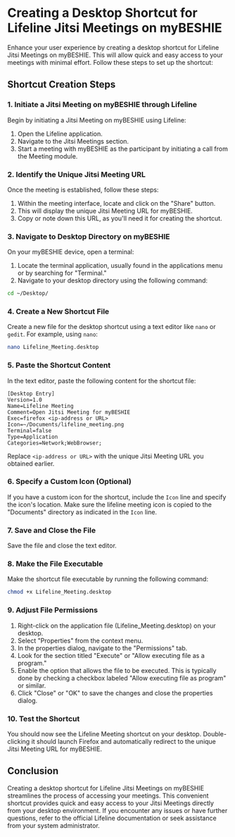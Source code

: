 # Creating a Desktop Shortcut for Lifeline Jitsi Meetings on myBESHIE

Enhance your user experience by creating a desktop shortcut for Lifeline Jitsi Meetings on myBESHIE. This will allow quick and easy access to your meetings with minimal effort. Follow these steps to set up the shortcut:

## Shortcut Creation Steps

### 1. Initiate a Jitsi Meeting on myBESHIE through Lifeline

Begin by initiating a Jitsi Meeting on myBESHIE using Lifeline:

1. Open the Lifeline application.
2. Navigate to the Jitsi Meetings section.
3. Start a meeting with myBESHIE as the participant by initiating a call from the Meeting module.

### 2. Identify the Unique Jitsi Meeting URL

Once the meeting is established, follow these steps:

1. Within the meeting interface, locate and click on the "Share" button.
2. This will display the unique Jitsi Meeting URL for myBESHIE.
3. Copy or note down this URL, as you'll need it for creating the shortcut.

### 3. Navigate to Desktop Directory on myBESHIE

On your myBESHIE device, open a terminal:

1. Locate the terminal application, usually found in the applications menu or by searching for "Terminal."
2. Navigate to your desktop directory using the following command:

```bash
cd ~/Desktop/
```

### 4. Create a New Shortcut File

Create a new file for the desktop shortcut using a text editor like `nano` or `gedit`. For example, using `nano`:

```bash
nano Lifeline_Meeting.desktop
```

### 5. Paste the Shortcut Content

In the text editor, paste the following content for the shortcut file:

```plaintext
[Desktop Entry]
Version=1.0
Name=Lifeline Meeting
Comment=Open Jitsi Meeting for myBESHIE
Exec=firefox <ip-address or URL>
Icon=~/Documents/lifeline_meeting.png
Terminal=false
Type=Application
Categories=Network;WebBrowser;
```

Replace `<ip-address or URL>` with the unique Jitsi Meeting URL you obtained earlier.

### 6. Specify a Custom Icon (Optional)

If you have a custom icon for the shortcut, include the `Icon` line and specify the icon's location. Make sure the lifeline meeting icon is copied to the "Documents" directory as indicated in the `Icon` line.

### 7. Save and Close the File

Save the file and close the text editor.

### 8. Make the File Executable

Make the shortcut file executable by running the following command:

```bash
chmod +x Lifeline_Meeting.desktop
```

### 9. Adjust File Permissions

1. Right-click on the application file (Lifeline_Meeting.desktop) on your desktop.
2. Select "Properties" from the context menu.
3. In the properties dialog, navigate to the "Permissions" tab.
4. Look for the section titled "Execute" or "Allow executing file as a program."
5. Enable the option that allows the file to be executed. This is typically done by checking a checkbox labeled "Allow executing file as program" or similar.
6. Click "Close" or "OK" to save the changes and close the properties dialog.

### 10. Test the Shortcut

You should now see the Lifeline Meeting shortcut on your desktop. Double-clicking it should launch Firefox and automatically redirect to the unique Jitsi Meeting URL for myBESHIE.

## Conclusion

Creating a desktop shortcut for Lifeline Jitsi Meetings on myBESHIE streamlines the process of accessing your meetings. This convenient shortcut provides quick and easy access to your Jitsi Meetings directly from your desktop environment. If you encounter any issues or have further questions, refer to the official Lifeline documentation or seek assistance from your system administrator. 